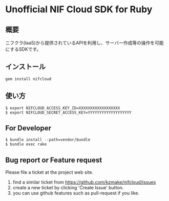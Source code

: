 # Unofficial NIF Cloud SDK for Ruby

## 概要
ニフクラ(IaaS)から提供されているAPIを利用し、サーバー作成等の操作を可能にするSDKです。

## インストール
```
gem install nifcloud
```

## 使い方
```
$ export NIFCLOUD_ACCESS_KEY_ID=XXXXXXXXXXXXXXXXXX
$ export NIFCLOUD_SECRET_ACCESS_KEY=YYYYYYYYYYYYYYYYYYY
```

## For Developer
```
$ bundle install --path=vendor/bundle
$ bundle exec rake
```

## Bug report or Feature request

Please file a ticket at the project web site.

1. find a similar ticket from https://github.com/kzmake/nifcloud/issues
1. create a new ticket by clicking 'Create Issue' button.
1. you can use github features such as pull-request if you like.
